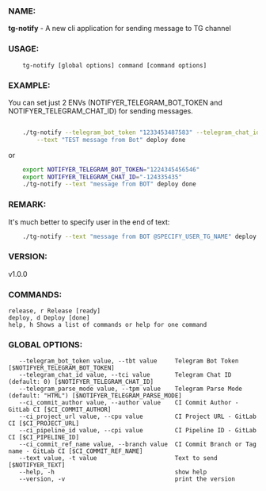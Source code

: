 ### NAME:
**tg-notify** - A new cli application for sending message to TG channel

### USAGE:
```commandline
    tg-notify [global options] command [command options]
```
    

### EXAMPLE:
You can set just 2 ENVs (NOTIFYER_TELEGRAM_BOT_TOKEN and NOTIFYER_TELEGRAM_CHAT_ID) for sending messages.
```sh

    ./tg-notify --telegram_bot_token "1233453487583" --telegram_chat_id "-12423413" \
        --text "TEST message from Bot" deploy done
```

or

```sh
    export NOTIFYER_TELEGRAM_BOT_TOKEN="1224345456546"
    export NOTIFYER_TELEGRAM_CHAT_ID="-124335435"
    ./tg-notify --text "message from BOT" deploy done
```

### REMARK:
  It's much better to specify user in the end of text:
```sh
    ./tg-notify --text "message from BOT @SPECIFY_USER_TG_NAME" deploy done
```
        

### VERSION:
v1.0.0

### COMMANDS:
```
release, r Release [ready]
deploy, d Deploy [done]
help, h Shows a list of commands or help for one command
```

### GLOBAL OPTIONS:
```
   --telegram_bot_token value, --tbt value     Telegram Bot Token [$NOTIFYER_TELEGRAM_BOT_TOKEN]
   --telegram_chat_id value, --tci value       Telegram Chat ID (default: 0) [$NOTIFYER_TELEGRAM_CHAT_ID]
   --telegram_parse_mode value, --tpm value    Telegram Parse Mode (default: "HTML") [$NOTIFYER_TELEGRAM_PARSE_MODE]
   --ci_commit_author value, --author value    CI Commit Author - GitLab CI [$CI_COMMIT_AUTHOR]
   --ci_project_url value, --cpu value         CI Project URL - GitLab CI [$CI_PROJECT_URL]
   --ci_pipeline_id value, --cpi value         CI Pipeline ID - GitLab CI [$CI_PIPELINE_ID]
   --ci_commit_ref_name value, --branch value  CI Commit Branch or Tag name - GitLab CI [$CI_COMMIT_REF_NAME]
   --text value, -t value                      Text to send [$NOTIFYER_TEXT]
   --help, -h                                  show help
   --version, -v                               print the version
```
